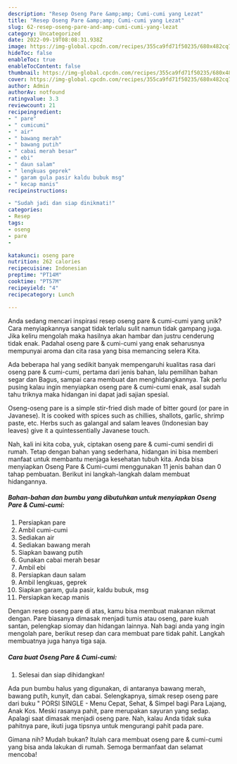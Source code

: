 ```yaml
---
description: "Resep Oseng Pare &amp;amp; Cumi-cumi yang Lezat"
title: "Resep Oseng Pare &amp;amp; Cumi-cumi yang Lezat"
slug: 62-resep-oseng-pare-and-amp-cumi-cumi-yang-lezat
category: Uncategorized
date: 2022-09-19T08:08:31.938Z
image: https://img-global.cpcdn.com/recipes/355ca9fd71f50235/680x482cq70/oseng-pare-cumi-cumi-foto-resep-utama.jpg
hideToc: false
enableToc: true
enableTocContent: false
thumbnail: https://img-global.cpcdn.com/recipes/355ca9fd71f50235/680x482cq70/oseng-pare-cumi-cumi-foto-resep-utama.jpg
cover: https://img-global.cpcdn.com/recipes/355ca9fd71f50235/680x482cq70/oseng-pare-cumi-cumi-foto-resep-utama.jpg
author: Admin
authorAv: notfound
ratingvalue: 3.3
reviewcount: 21
recipeingredient:
- " pare"
- " cumicumi"
- " air"
- " bawang merah"
- " bawang putih"
- " cabai merah besar"
- " ebi"
- " daun salam"
- " lengkuas geprek"
- " garam gula pasir kaldu bubuk msg"
- " kecap manis"
recipeinstructions:

- "Sudah jadi dan siap dinikmati!"
categories:
- Resep
tags:
- oseng
- pare
- 

katakunci: oseng pare  
nutrition: 262 calories
recipecuisine: Indonesian
preptime: "PT14M"
cooktime: "PT57M"
recipeyield: "4"
recipecategory: Lunch

---
```





Anda sedang mencari inspirasi resep oseng pare &amp; cumi-cumi yang unik? Cara menyiapkannya sangat tidak terlalu sulit namun tidak gampang juga. Jika keliru mengolah maka hasilnya akan hambar dan justru cenderung tidak enak. Padahal oseng pare &amp; cumi-cumi yang enak seharusnya mempunyai aroma dan cita rasa yang bisa memancing selera Kita.





Ada beberapa hal yang sedikit banyak mempengaruhi kualitas rasa dari oseng pare &amp; cumi-cumi, pertama dari jenis bahan, lalu pemilihan bahan segar dan Bagus, sampai cara membuat dan menghidangkannya. Tak perlu pusing kalau ingin menyiapkan oseng pare &amp; cumi-cumi enak,      asal sudah tahu triknya maka hidangan ini dapat jadi sajian spesial.














Oseng-oseng pare is a simple stir-fried dish made of bitter gourd (or pare in Javanese). It is cooked with spices such as chillies, shallots, garlic, shrimp paste, etc. Herbs such as galangal and salam leaves (Indonesian bay leaves) give it a quintessentially Javanese touch.






Nah, kali ini kita coba, yuk, ciptakan oseng pare &amp; cumi-cumi sendiri di rumah. Tetap dengan bahan yang sederhana, hidangan ini bisa memberi manfaat untuk membantu menjaga kesehatan tubuh kita. Anda bisa menyiapkan Oseng Pare &amp; Cumi-cumi menggunakan 11 jenis bahan dan 0 tahap pembuatan. Berikut ini langkah-langkah dalam membuat hidangannya.

<!--inarticleads1-->

##### Bahan-bahan dan bumbu yang dibutuhkan untuk menyiapkan Oseng Pare &amp; Cumi-cumi:

1. Persiapkan  pare
1. Ambil  cumi-cumi
1. Sediakan  air
1. Sediakan  bawang merah
1. Siapkan  bawang putih
1. Gunakan  cabai merah besar
1. Ambil  ebi
1. Persiapkan  daun salam
1. Ambil  lengkuas, geprek
1. Siapkan  garam, gula pasir, kaldu bubuk, msg
1. Persiapkan  kecap manis


Dengan resep oseng pare di atas, kamu bisa membuat makanan nikmat dengan. Pare biasanya dimasak menjadi tumis atau oseng, pare kuah santan, pelengkap siomay dan hidangan lainnya. Nah bagi anda yang ingin mengolah pare, berikut resep dan cara membuat pare tidak pahit. Langkah membuatnya juga hanya tiga saja. 

<!--inarticleads2-->

##### Cara buat Oseng Pare &amp; Cumi-cumi:


1. Selesai dan siap dihidangkan!

Ada pun bumbu halus yang digunakan, di antaranya bawang merah, bawang putih, kunyit, dan cabai. Selengkapnya, simak resep oseng pare dari buku &#34; PORSI SINGLE - Menu Cepat, Sehat, &amp; Simpel bagi Para Lajang, Anak Kos. Meski rasanya pahit, pare merupakan sayuran yang sedap. Apalagi saat dimasak menjadi oseng pare. Nah, kalau Anda tidak suka pahitnya pare, ikuti juga tipsnya untuk mengurangi pahit pada pare. 

Gimana nih? Mudah bukan? Itulah cara membuat oseng pare &amp; cumi-cumi yang bisa anda lakukan di rumah. Semoga bermanfaat dan selamat mencoba!
